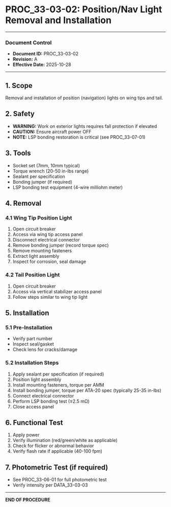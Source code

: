 # PROC_33-03-02: Position/Nav Light Removal and Installation

---

### Document Control
- **Document ID:** PROC_33-03-02
- **Revision:** A
- **Effective Date:** 2025-10-28

---

## 1. Scope
Removal and installation of position (navigation) lights on wing tips and tail.

## 2. Safety
- **WARNING:** Work on exterior lights requires fall protection if elevated
- **CAUTION:** Ensure aircraft power OFF
- **NOTE:** LSP bonding restoration is critical (see PROC_33-07-01)

## 3. Tools
- Socket set (7mm, 10mm typical)
- Torque wrench (20-50 in-lbs range)
- Sealant per specification
- Bonding jumper (if required)
- LSP bonding test equipment (4-wire milliohm meter)

## 4. Removal

### 4.1 Wing Tip Position Light
1. Open circuit breaker
2. Access via wing tip access panel
3. Disconnect electrical connector
4. Remove bonding jumper (record torque spec)
5. Remove mounting fasteners
6. Extract light assembly
7. Inspect for corrosion, seal damage

### 4.2 Tail Position Light
1. Open circuit breaker
2. Access via vertical stabilizer access panel
3. Follow steps similar to wing tip light

## 5. Installation

### 5.1 Pre-Installation
- Verify part number
- Inspect seal/gasket
- Check lens for cracks/damage

### 5.2 Installation Steps
1. Apply sealant per specification (if required)
2. Position light assembly
3. Install mounting fasteners, torque per AMM
4. Install bonding jumper, torque per ATA-20 spec (typically 25-35 in-lbs)
5. Connect electrical connector
6. Perform LSP bonding test (≤2.5 mΩ)
7. Close access panel

## 6. Functional Test
1. Apply power
2. Verify illumination (red/green/white as applicable)
3. Check for flicker or abnormal behavior
4. Verify flash rate if applicable (40-100 fpm)

## 7. Photometric Test (if required)
- See PROC_33-06-01 for full photometric test
- Verify intensity per DATA_33-03-03

---

**END OF PROCEDURE**
